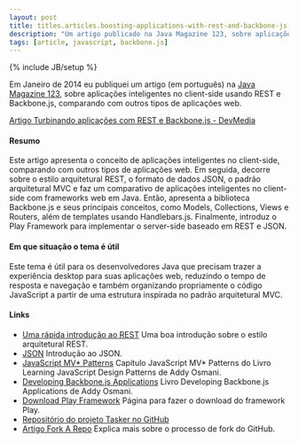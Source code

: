 ```yaml
---
layout: post
title: titles.articles.boosting-applications-with-rest-and-backbone-js
description: "Um artigo publicado na Java Magazine 123, sobre aplicações inteligentes no client-side usando REST e Backbone.js, comparando com outros tipos de aplicações web."
tags: [article, javascript, backbone.js]
---
```

{% include JB/setup %}

Em Janeiro de 2014 eu publiquei um artigo (em português) na [Java Magazine 123](http://www.devmedia.com.br/revista-java-magazine-123/29893), sobre aplicações inteligentes no client-side usando REST e Backbone.js, comparando com outros tipos de aplicações web.

[Artigo Turbinando aplicações com REST e Backbone.js - DevMedia](http://www.devmedia.com.br/turbinando-aplicacoes-com-rest-e-backbone-js/29692)

#### Resumo
Este artigo apresenta o conceito de aplicações inteligentes no client-side, comparando com outros tipos de aplicações web. Em seguida, decorre sobre o estilo arquitetural REST, o formato de dados JSON, o padrão arquitetural MVC e faz um comparativo de aplicações inteligentes no client-side com frameworks web em Java. Então, apresenta a biblioteca Backbone.js e seus principais conceitos, como Models, Collections, Views e Routers, além de templates usando Handlebars.js. Finalmente, introduz o Play Framework para implementar o server-side baseado em REST e JSON.

#### Em que situação o tema é útil
Este tema é útil para os desenvolvedores Java que precisam trazer a experiência desktop para suas aplicações web, reduzindo o tempo de resposta e navegação e também organizando propriamente o código JavaScript a partir de uma estrutura inspirada no padrão arquitetural MVC.

#### Links
 * [Uma rápida introdução ao REST](http://www.infoq.com/br/articles/rest-introduction) Uma boa introdução sobre o estilo arquitetural REST.
 * [JSON](http://www.json.org/json-pt.html) Introdução ao JSON.
 * [JavaScript MV* Patterns](http://addyosmani.com/resources/essentialjsdesignpatterns/book/#detailmvcmvp) Capítulo JavaScript MV* Patterns do Livro Learning JavaScript Design Patterns de Addy Osmani.
 * [Developing Backbone.js Applications](http://addyosmani.github.io/backbone-fundamentals/) Livro Developing Backbone.js Applications de Addy Osmani.
 * [Download Play Framework](http://www.playframework.com/download) Página para fazer o download do framework Play.
 * [Repositório do projeto Tasker no GitHub](http://github.com/tiagorg/tasker)
 * [Artigo Fork A Repo](http://help.github.com/articles/fork-a-repo) Explica mais sobre o processo de fork do GitHub.
